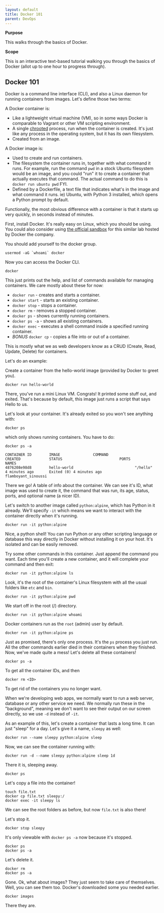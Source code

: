 ```yaml
---
layout: default
title: Docker 101
parent: DevOps
---
```


**Purpose**

This walks through the basics of Docker. 

**Scope**

This is an interactive text-based tutorial walking you through the basics of Docker (allot up to one hour to progress through).

## Docker 101

Docker is a command line interface (CLI), and also a Linux daemon for
running containers from images. Let's define those two terms:

A Docker container is:

  - Like a lightweight virtual machine (VM), so in some ways Docker is
    comparable to Vagrant or other VM scripting environment.
  - A single [chrooted](https://en.wikipedia.org/wiki/Chroot) process,
    run when the container is created. It's just like any process in the
    operating system, but it has its own filesystem.
  - Created from an image.

A Docker image is:

  - Used to create and run containers.
  - The filesystem the container runs in, together with what command it
    runs. For example, run the command `pwd` in a stock Ubuntu
    filesystem would be an image, and you could "run" it to create a
    container that actually executes that command. The actual command to
    do this is `docker run ubuntu pwd` FYI.
  - Defined by a Dockerfile, a text file that indicates what's in the
    image and what command it runs. ie) Ubuntu, with Python 3 installed,
    which opens a Python prompt by default.

Functionally, the most obvious difference with a container is that it
starts up very quickly, in seconds instead of minutes.

First, install Docker. It's really easy on Linux, which you should be
using. You could also consider using [the official
sandbox](https://training.play-with-docker.com/ops-s1-hello/) for this
similar lab hosted by Docker the company.

You should add yourself to the docker group.

    usermod -aG `whoami` docker

Now you can access the Docker CLI.

    docker

This just prints out the help, and list of commands available for
managing containers. We care mostly about these for now:

  - `docker run` - creates and starts a container.
  - `docker start` - starts an existing container.
  - `docker stop` - stops a container.
  - `docker rm` - removes a stopped container.
  - `docker ps` - shows currently running containers.
  - `docker ps -a` - shows all existing containers.
  - `docker exec` - executes a shell command inside a specified running
    container.
  - *BONUS* `docker cp` - copies a file into or out of a container.

This is mostly what we as web developers know as a CRUD (Create, Read,
Update, Delete) for containers.

Let's do an example:

Create a container from the hello-world image (provided by Docker to
greet you).

    docker run hello-world

There, you've run a mini Linux VM. Congrats\! It printed some stuff out,
and exited. That's because by default, this image just runs a script
that says Hello to us.

Let's look at your container. It's already exited so you won't see
anything with:

    docker ps

which only shows running containers. You have to do:

    docker ps -a
    
    CONTAINER ID        IMAGE               COMMAND                  CREATED             STATUS                          PORTS               NAMES
    4876208e98d8        hello-world                            "/hello"                 4 minutes ago       Exited (0) 4 minutes ago                                 flamboyant_sinoussi

There we go\! A table of info about the container. We can see it's ID,
what image was used to create it, the command that was run, its age,
status, ports, and optional name (a nicer ID).

Let's switch to another image called `python:alpine`, which has Python
in it already. We'll specify `-it` which means we want to interact with
the container directly when it's running.

    docker run -it python:alpine

Nice, a python shell\! You can run Python or any other scripting
language or database this way directly in Docker without installing it
on your host. It's isolated and can be easily removed.

Try some other commands in this container. Just append the command you
want. Each time you'll create a new container, and it will complete your
command and then exit:

    docker run -it python:alpine ls

Look, it's the root of the container's Linux filesystem with all the
usual folders like `etc` and `bin`.

    docker run -it python:alpine pwd

We start off in the root (/) directory.

    docker run -it python:alpine whoami

Docker containers run as the `root` (admin) user by default.

    docker run -it python:alpine ps

Just as promised, there's only one process. It's the `ps` process you
just run. All the other commands earlier died in their containers when
they finished. Now, we've made quite a mess\! Let's delete all these
containers\!

    docker ps -a

To get all the container IDs, and then

    docker rm <ID>

To get rid of the containers you no longer want.

When we're developing web apps, we normally want to run a web server,
database or any other service we need. We normally run these in the
"background", meaning we don't want to see their output on our screen
directly, so we use `-d` instead of `-it`.

As an example of this, let's create a container that lasts a long time.
It can just "sleep" for a day. Let's give it a name, `sleepy` as well:

    docker run --name sleepy python:alpine sleep

Now, we can see the container running with:

    docker run -d --name sleepy python:alpine sleep 1d

There it is, sleeping away.

    docker ps

Let's copy a file into the container\!

    touch file.txt
    docker cp file.txt sleepy:/
    docker exec -it sleepy ls

We can see the root folders as before, but now `file.txt` is also
there\!

Let's stop it.

    docker stop sleepy

It's only viewable with `docker ps -a` now because it's stopped.

    docker ps
    docker ps -a

Let's delete it.

    docker rm
    docker ps -a

Gone. Ok, what about images? They just seem to take care of themselves.
Well, you can see them too. Docker's downloaded some you needed earlier.

    docker images

There they are.
